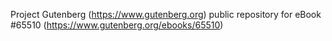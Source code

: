 Project Gutenberg (https://www.gutenberg.org) public repository for
eBook #65510 (https://www.gutenberg.org/ebooks/65510)
